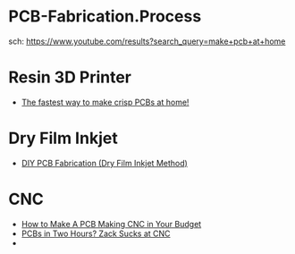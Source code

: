 # PCB-Fabrication.Process
sch: https://www.youtube.com/results?search_query=make+pcb+at+home

# Resin 3D Printer
- [The fastest way to make crisp PCBs at home!](https://youtu.be/RudStbSApdE)

# Dry Film Inkjet
- [DIY PCB Fabrication (Dry Film Inkjet Method)](https://youtu.be/xyBgbNPrWg8)

# CNC
- [How to Make A PCB Making CNC in Your Budget](https://youtu.be/Ljqcszm07Rk)
- [PCBs in Two Hours? Zack Sucks at CNC](https://youtu.be/Hm_JrACrmVs)
- [](url)
